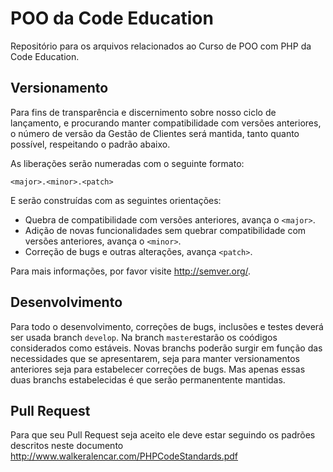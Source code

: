 # POO da Code Education
Repositório para os arquivos relacionados ao Curso de POO com PHP da Code Education.

Versionamento
----------
Para fins de transparência e discernimento sobre nosso ciclo de lançamento, e procurando manter compatibilidade com versões anteriores, o número de versão da Gestão de Clientes será mantida, tanto quanto possível, respeitando o padrão abaixo.

As liberações serão numeradas com o seguinte formato:

`<major>.<minor>.<patch>`

E serão construídas com as seguintes orientações:

* Quebra de compatibilidade com versões anteriores, avança o `<major>`.
* Adição de novas funcionalidades sem quebrar compatibilidade com versões anteriores, avança o `<minor>`.
* Correção de bugs e outras alterações, avança `<patch>`.

Para mais informações, por favor visite <http://semver.org/>.

Desenvolvimento
-----------
Para todo o desenvolvimento, correções de bugs, inclusões e testes deverá ser usada branch `develop`. 
Na branch `master`estarão os coódigos considerados como estáveis.
Novas branchs poderão surgir em função das necessidades que se apresentarem, seja para manter versionamentos anteriores seja para estabelecer correções de bugs. Mas apenas essas duas branchs estabelecidas é que serão permanentente mantidas. 



Pull Request
-----

Para que seu Pull Request seja aceito ele deve estar seguindo os padrões descritos neste documento <http://www.walkeralencar.com/PHPCodeStandards.pdf>
